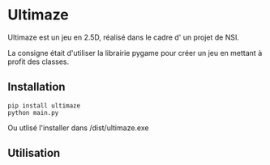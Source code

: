 # Ultimaze

Ultimaze est un jeu en 2.5D, réalisé dans le cadre d' un projet de NSI. 

La consigne était d'utiliser la librairie pygame pour créer un jeu en mettant à profit des classes.

## Installation

```
pip install ultimaze
python main.py
```
Ou utlisé l'installer dans /dist/ultimaze.exe

## Utilisation
